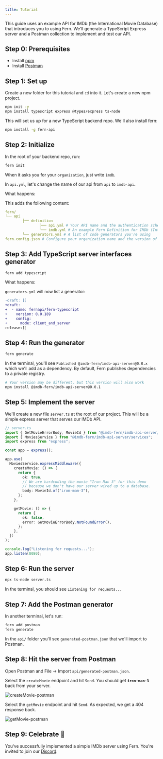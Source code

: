 ```yaml
---
title: Tutorial
---
```


<!-- markdownlint-disable MD033 MD025 MD010 -->

This guide uses an example API for IMDb (the International Movie Database) that introduces you to using Fern. We'll generate a TypeScript Express server and a Postman collection to implement and test our API.

## Step 0: Prerequisites

- Install [npm](https://docs.npmjs.com/downloading-and-installing-node-js-and-npm)
- Install [Postman](https://www.postman.com/downloads/)

## Step 1: Set up

Create a new folder for this tutorial and `cd` into it. Let's create a new npm project.

```bash
npm init -y
npm install typescript express @types/express ts-node
```

This will set us up for a new TypeScript backend repo. We'll also install fern:

```bash
npm install -g fern-api
```

## Step 2: Initialize

In the root of your backend repo, run:

```bash
fern init
```

When it asks you for your `organization`, just write `imdb`.

In `api.yml`, let's change the name of our api from `api` to `imdb-api`.

<summary>What happens:</summary>

This adds the following content:

```yml
fern/
└── api
		├── definition
				├── api.yml # Your API name and the authentication scheme
				└── imdb.yml # An example Fern Definition for IMDb (International Movie Database)
		└── generators.yml # A list of code generators you're using
fern.config.json # Configure your organization name and the version of Fern CLI you're using
```

## Step 3: Add TypeScript server interfaces generator

```bash
fern add typescript
```

<summary>What happens:</summary>

`generators.yml` will now list a generator:

```diff
-draft: []
+draft:
+  - name: fernapi/fern-typescript
+    version: 0.0.189
+    config:
+      mode: client_and_server
release:[]
```

## Step 4: Run the generator

```bash
fern generate
```

In the terminal, you'll see `Published @imdb-fern/imdb-api-server@0.0.x` which we'll add as a dependency. By default, Fern publishes dependencies to a private registry.

```bash
# Your version may be different, but this version will also work
npm install @imdb-fern/imdb-api-server@0.0.1
```

## Step 5: Implement the server

We'll create a new file `server.ts` at the root of our project. This will be a simple express server that serves our IMDb API.

```ts
// server.ts
import { GetMovieErrorBody, MovieId } from "@imdb-fern/imdb-api-server/model";
import { MoviesService } from "@imdb-fern/imdb-api-server/services";
import express from "express";

const app = express();

app.use(
  MoviesService.expressMiddleware({
    createMovie: () => {
      return {
        ok: true,
        // We are hardcoding the movie "Iron Man 3" for this demo
        // because we don't have our server wired up to a database.
        body: MovieId.of("iron-man-3"),
      };
    },

    getMovie: () => {
      return {
        ok: false,
        error: GetMovieErrorBody.NotFoundError(),
      };
    },
  })
);

console.log("Listening for requests...");
app.listen(8080);
```

## Step 6: Run the server

```bash
npx ts-node server.ts
```

In the terminal, you should see `Listening for requests...`

## Step 7: Add the Postman generator

In another terminal, let's run:

```bash
fern add postman
fern generate
```

In the `api/` folder you'll see `generated-postman.json` that we'll import to Postman.

## Step 8: Hit the server from Postman

Open Postman and File -> Import `api/generated-postman.json`.

Select the `createMovie` endpoint and hit `Send`. You should get **`iron-man-3`** back from your server.

![createMovie-postman](../static/img/tutorial/createMovie-postman.png)

Select the `getMovie` endpoint and hit `Send`. As expected, we get a 404 response back.

![getMovie-postman](../static/img/tutorial/getMovie-postman.png)

## Step 9: Celebrate 🎉

You've successfully implemented a simple IMDb server using Fern. You're invited to join our [Discord](https://discord.gg/JkkXumPzcG).

